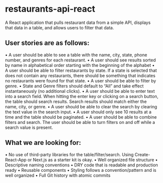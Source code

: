 # restaurants-api-react
A React application that pulls restaurant data from a simple API, displays that data in a table, and allows users to filter that data.

## User stories are as follows:
• A user should be able to see a table with the name, city, state, phone number, and genres for each restaurant.
• A user should see results sorted by name in alphabetical order starting with the beginning of the alphabet
• A user should be able to filter restaurants by state. If a state is selected that does not contain any restaurants, there should be something that indicates no restaurants were found for that state.
• A user should be able to filter by genre.
• State and Genre filters should default to “All” and take effect instantaneously (no additional clicks).
• A user should be able to enter text into a search field. When hitting the enter key or clicking on a
search button, the table should search results. Search results should match either the name, city, or
genre.
• A user should be able to clear the search by clearing the text value in the search input.
• A user should only see 10 results at a time and the table should be paginated.
• A user should be able to combine filters and search. The user should be able to turn filters on and off
while a search value is present.
## What we are looking for:
• No use of third-party libraries for the table/filter/search. Using Create-React-App or Next.js as a starter kit is okay.
• Well organized file structure
• Descriptive naming conventions
• DRY code that is readable and production ready
• Reusable components
• Styling follows a convention/pattern and is well organized
• Full Git history with atomic commits
